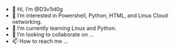 - 👋 Hi, I’m @D3v1ld0g
- 👀 I’m interested in Powershell, Python, HTML, and Linux Cloud networking.
- 🌱 I’m currently learning Linux and Python.
- 💞️ I’m looking to collaborate on ...
- 📫 How to reach me ...

<!---
D3v1ld0g/D3v1ld0g is a ✨ special ✨ repository because its `README.md` (this file) appears on your GitHub profile.
You can click the Preview link to take a look at your changes.
--->

